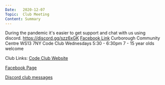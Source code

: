 ```yaml
---
Date:   2020-12-07
Topic:  Club Meeting
Content: Summary
---
```

During the pandemic it's easier to get support and chat with us using discord. 
https://discord.gg/szz6xGK
[Facebook Link](https://www.facebook.com/1481985248595237/posts/3323599134433830/)
Curborough Community Centre
WS13 7NY
Code Club
Wednesdays 5:30 - 6:30pm
7 - 15 year olds welcome

Club Links:
[Code Club Website](https://lichfield-code-club.github.io/)

[Facebook Page](https://www.facebook.com/LichfieldCoders)

[Discord club messages](https://discord.gg/szz6xGK)
